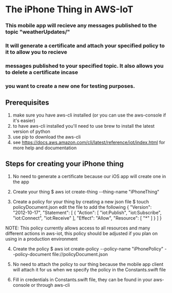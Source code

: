 # The iPhone Thing in AWS-IoT 
### This mobile app will recieve any messages published to the topic "weatherUpdates/"
### It will generate a certificate and attach your specified policy to it to allow you to recieve 
### messages published to your specified topic. It also allows you to delete a certificate incase
### you want to create a new one for testing purposes.

## Prerequisites
1. make sure you have aws-cli installed (or you can use the aws-console if it's easier)
2. to have aws-cli installed you'll need to use brew to install the latest version of python 
3. use pip to download the aws-cli
4. see https://docs.aws.amazon.com/cli/latest/reference/iot/index.html for more help and documentation

## Steps for creating your iPhone thing
1. No need to generate a certificate because our iOS app will create one in the app

2. Create your thing
$ aws iot create-thing --thing-name "iPhoneThing"

3. Create a policy for your thing by creating a new json file 
$ touch policyDocument.json
edit the file to add the following
{
"Version": "2012-10-17",
"Statement": [
{
"Action": [
"iot:Publish",
"iot:Subscribe",
"iot:Connect",
"iot:Receive"
],
"Effect": "Allow",
"Resource": [
"*"
]
}
]
}

NOTE: This policy currently allows access to all resources and many different actions in aws-iot, this policy should be adjusted if you plan on using in a production environment

4. Create the policy
$ aws iot create-policy --policy-name "iPhonePolicy" --policy-document file://policyDocument.json

5. No need to attach the policy to our thing because the mobile app client will attach it for us when we specify the policy in the Constants.swift file

6. Fill in credentials in Constants.swift file, they can be found in your aws-console or through aws-cli

